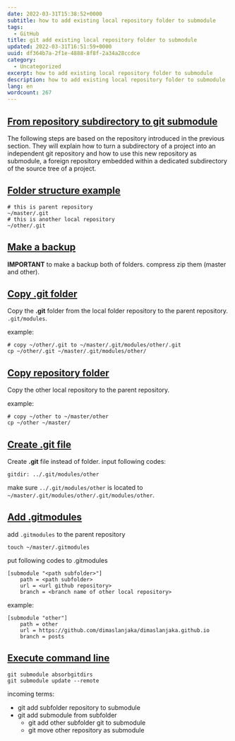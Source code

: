 ```yaml
---
date: 2022-03-31T15:38:52+0000
subtitle: how to add existing local repository folder to submodule
tags:
  - GitHub
title: git add existing local repository folder to submodule
updated: 2022-03-31T16:51:59+0000
uuid: df364b7a-2f1e-4888-8f8f-2a34a28ccdce
category:
  - Uncategorized
excerpt: how to add existing local repository folder to submodule
description: how to add existing local repository folder to submodule
lang: en
wordcount: 267
---
```


<h2 id="from-repository-subdirectory-to-git-submodule" tabindex="-1"><a class="header-anchor" href="#from-repository-subdirectory-to-git-submodule">From repository subdirectory to git submodule</a></h2>
<p>The following steps are based on the repository introduced in the previous section. They will explain how to turn a subdirectory of a project into an independent git repository and how to use this new repository as submodule, a foreign repository embedded within a dedicated subdirectory of the source tree of a project.</p>
<h2 id="folder-structure-example" tabindex="-1"><a class="header-anchor" href="#folder-structure-example">Folder structure example</a></h2>
<pre><code class="language-bash"># this is parent repository
~/master/.git
# this is another local repository
~/other/.git
</code></pre>
<h2 id="make-a-backup" tabindex="-1"><a class="header-anchor" href="#make-a-backup">Make a backup</a></h2>
<p><strong>IMPORTANT</strong> to make a backup both of folders. compress zip them (master and other).</p>
<h2 id="copy-git-folder" tabindex="-1"><a class="header-anchor" href="#copy-git-folder">Copy .git folder</a></h2>
<p>Copy the <strong>.git</strong> folder from the local folder repository to the parent repository. <code>.git/modules</code>.</p>
<p>example:</p>
<pre><code class="language-bash"># copy ~/other/.git to ~/master/.git/modules/other/.git
cp ~/other/.git ~/master/.git/modules/other/
</code></pre>
<h2 id="copy-repository-folder" tabindex="-1"><a class="header-anchor" href="#copy-repository-folder">Copy repository folder</a></h2>
<p>Copy the other local repository to the parent repository.</p>
<p>example:</p>
<pre><code class="language-bash"># copy ~/other to ~/master/other
cp ~/other ~/master/
</code></pre>
<h2 id="create-git-file" tabindex="-1"><a class="header-anchor" href="#create-git-file">Create .git file</a></h2>
<p>Create <strong>.git</strong> file instead of folder. input following codes:</p>
<pre><code>gitdir: ../.git/modules/other
</code></pre>
<p>make sure <code>../.git/modules/other</code> is located to <code>~/master/.git/modules/other/.git/modules/other</code>.</p>
<h2 id="add-gitmodules" tabindex="-1"><a class="header-anchor" href="#add-gitmodules">Add .gitmodules</a></h2>
<p>add <code>.gitmodules</code> to the parent repository</p>
<pre><code class="language-bash">touch ~/master/.gitmodules
</code></pre>
<p>put following codes to .gitmodules</p>
<pre><code class="language-profile">[submodule &quot;&lt;path subfolder&gt;&quot;]
	path = &lt;path subfolder&gt;
	url = &lt;url github repository&gt;
	branch = &lt;branch name of other local repository&gt;
</code></pre>
<p>example:</p>
<pre><code class="language-profile">[submodule &quot;other&quot;]
	path = other
	url = https://github.com/dimaslanjaka/dimaslanjaka.github.io
	branch = posts
</code></pre>
<h2 id="execute-command-line" tabindex="-1"><a class="header-anchor" href="#execute-command-line">Execute command line</a></h2>
<pre><code class="language-bash">git submodule absorbgitdirs
git submodule update --remote
</code></pre>
<p>incoming terms:</p>
<ul>
<li>git add subfolder repository to submodule</li>
<li>git add submodule from subfolder
<ul>
<li>git add other subfolder git to submodule</li>
<li>git move other repository as submodule</li>
</ul>
</li>
</ul>
